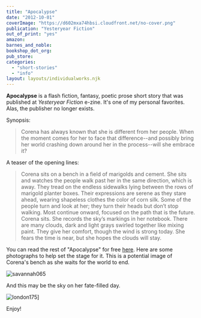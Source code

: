 ```yaml
---
title: "Apocalypse"
date: "2012-10-01"
coverImage: "https://d602mxa74hbsi.cloudfront.net/no-cover.png"
publication: "Yesteryear Fiction"
out_of_print: "yes"
amazon:
barnes_and_noble:
bookshop_dot_org:
pub_store:
categories:
  - "short-stories"
  - "info"
layout: layouts/individualworks.njk
---
```


**Apocalypse** is a flash fiction, fantasy, poetic prose short story that was published at _Yesteryear Fiction_ e-zine. It's one of my personal favorites. Alas, the publisher no longer exists.

Synopsis:

> Corena has always known that she is different from her people. When the moment comes for her to face that difference--and possibly bring her world crashing down around her in the process--will she embrace it?

A teaser of the opening lines:

> Corena sits on a bench in a field of marigolds and cement. She sits and watches the people walk past her in the same direction, which is away. They tread on the endless sidewalks lying between the rows of marigold planter boxes. Their expressions are serene as they stare ahead, wearing shapeless clothes the color of corn silk. Some of the people turn and look at her; they turn their heads but don’t stop walking. Most continue onward, focused on the path that is the future. Corena sits. She records the sky’s markings in her notebook. There are many clouds, dark and light grays swirled together like mixing paint. They give her comfort, though the wind is strong today. She fears the time is near, but she hopes the clouds will stay.

You can read the rest of "Apocalypse" for free [here](http://www.yesteryearfiction.com/2011/03/31211.html "Yesteryear Fiction"). Here are some photographs to help set the stage for it. This is a potential image of Corena's bench as she waits for the world to end.

![](https://d2ypg8o05lff0b.cloudfront.net/wp-content/uploads/sites/3/pages/savannah0651.jpg "savannah065")

And this may be the sky on her fate-filled day.

![](https://d2ypg8o05lff0b.cloudfront.net/wp-content/uploads/sites/3/pages/london175.jpg "london175")]

Enjoy!

